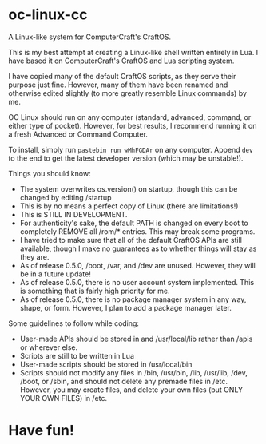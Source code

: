 # oc-linux-cc
A Linux-like system for ComputerCraft's CraftOS.

This is my best attempt at creating a Linux-like shell written entirely in Lua. I have based it on ComputerCraft's CraftOS and
Lua scripting system.

I have copied many of the default CraftOS scripts, as they serve their purpose just fine. However, many of them have been renamed and otherwise edited slightly (to more greatly resemble Linux commands) by me.

OC Linux should run on any computer (standard, advanced, command, or either type of pocket). However, for best results, I recommend running it on a fresh Advanced or Command Computer.

To install, simply run `pastebin run wMhFGDAr` on any computer. Append `dev` to the end to get the latest developer version (which may be unstable!).

Things you should know:
  - The system overwrites os.version() on startup, though this can be changed by editing /startup
  - This is by no means a perfect copy of Linux (there are limitations!)
  - This is STILL IN DEVELOPMENT.
  - For authenticity's sake, the default PATH is changed on every boot to completely REMOVE all /rom/* entries. This may break some programs.
  - I have tried to make sure that all of the default CraftOS APIs are still available, though I make no guarantees as to whether things will stay as they are.
  - As of release 0.5.0, /boot, /var, and /dev are unused. However, they will be in a future update!
  - As of release 0.5.0, there is no user account system implemented. This is something that is fairly high priority for me.
  - As of release 0.5.0, there is no package manager system in any way, shape, or form. However, I plan to add a package manager later.

 Some guidelines to follow while coding:
  - User-made APIs should be stored in and /usr/local/lib rather than /apis or wherever else.
  - Scripts are still to be written in Lua
  - User-made scripts should be stored in /usr/local/bin
  - Scripts should not modify any files in /bin, /usr/bin, /lib, /usr/lib, /dev, /boot, or /sbin, and should not delete any premade files in /etc. However, you may create files, and delete your own files (but ONLY YOUR OWN FILES) in /etc.
  
# Have fun!
